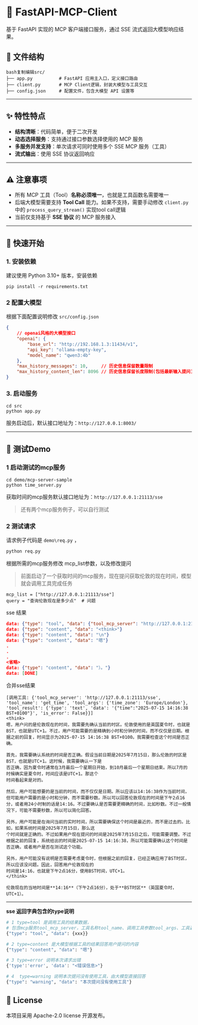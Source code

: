 # 🚀 FastAPI-MCP-Client

基于 FastAPI 实现的 MCP 客户端接口服务，通过 SSE 流式返回大模型响应结果。

## 📁 文件结构

```
bash复制编辑src/
├── app.py          # FastAPI 应用主入口，定义接口路由
├── client.py       # MCP Client逻辑，封装大模型与工具交互
├── config.json     # 配置文件，包含大模型 API 设置等
```

---

## ✨ 特性特点

- **结构清晰**：代码简单，便于二次开发
- **动态选择服务**：支持通过接口参数选择使用的 MCP 服务
- **多服务并发支持**：单次请求可同时使用多个 SSE MCP 服务（工具）
- **流式输出**：使用 SSE 协议返回响应

---

## ⚠️ 注意事项

- 所有 MCP 工具（Tool）**名称必须唯一**，也就是工具函数名需要唯一
- 后端大模型需要支持 **Tool Call** 能力。如果不支持，需要手动修改 `client.py` 中的 `process_query_stream()` 实现tool call逻辑
- 当前仅支持基于 **SSE 协议** 的 MCP 服务接入

---

## 🚀 快速开始

### 1. 安装依赖

建议使用 Python 3.10+ 版本，安装依赖

```
pip install -r requirements.txt
```

### 2 配置大模型

根据下面配置说明修改 `src/config.json`

```json
{
    // openai风格的大模型接口
    "openai": {
        "base_url": "http://192.168.1.3:11434/v1",
        "api_key": "ollama-empty-key",
        "model_name": "qwen3:4b"
    },
    "max_history_messages": 10,		// 历史信息保留数量限制
    "max_history_content_len": 8096	// 历史信息保留长度限制(包括最新输入提问)
}
```

### 3. 启动服务

```
cd src
python app.py
```

服务启动后，默认接口地址为：`http://127.0.0.1:8003/`

---

## 🧪 测试Demo

### 1 启动测试的mcp服务

```
cd demo/mcp-server-sample
python time_server.py
```

获取时间的mcp服务默认接口地址为：`http://127.0.0.1:21113/sse`

> 还有两个mcp服务例子，可以自行测试

### 2 测试请求

请求例子代码是 `demo\req.py` ，

```python
python req.py
```

根据所需的mcp服务修改 mcp_list参数，以及修改提问

> 前面启动了一个获取时间的mcp服务，现在提问获取伦敦的现在时间，模型就会调用工具完成任务

```
mcp_list = ["http://127.0.0.1:21113/sse"]
query = "查询伦敦现在是多少点"  # 问题
```

sse 结果

```json
data: {"type": "tool", "data": {"tool_mcp_server": "http://127.0.0.1:21113/sse", "tool_name": "get_time", "tool_args": {"time_zone": "Europe/London"}, "tool_result": {"type": "text", "data": "{\"time\":\"2025-07-15 14:16:38 BST+0100\"}", "is_error": false}}}
data: {"type": "content", "data": "<think>"}
data: {"type": "content", "data": "\n"}
data: {"type": "content", "data": "嗯"}
.
.
.
<省略>
data: {"type": "content", "data": "）。"}
data: [DONE]
```

合并sse结果

```
[调用工具: {'tool_mcp_server': 'http://127.0.0.1:21113/sse', 'tool_name': 'get_time', 'tool_args': {'time_zone': 'Europe/London'}, 'tool_result': {'type': 'text', 'data': '{"time":"2025-07-15 14:16:38 BST+0100"}', 'is_error': False}}]
<think>
嗯，用户问的是伦敦现在的时间，我需要先确认当前的时区。伦敦使用的是英国夏令时，也就是BST，也就是UTC+1。不过，用户可能需要的是精确到小时和分钟的时间，而不仅仅是日期。根据之前的回复，时间显示为2025-07-15 14:16:38 BST+0100。我需要检查这个时间是否正确。

首先，我需要确认系统的时间是否正确。假设当前日期是2025年7月15日，那么伦敦的时区是BST，也就是UTC+1。这时候，我需要确认一下是
否正确，因为夏令时通常在3月最后一个星期日开始，到10月最后一个星期日结束。所以7月的时候确实是夏令时，时间应该是UTC+1。那这个
时间看起来是对的。

然后，用户可能想要的是当前的时间，而不仅仅是日期。所以应该以14:16:38作为当前时间，但可能用户需要的是小时和分钟，而不需要秒数。所以可以回答伦敦现在的时间是下午2点16分，或者用24小时制的话是14:16。不过要确认是否需要更精确的时间，比如秒数。不过一般情况下，可能不需要秒数，所以可以简化回答。

另外，用户可能是在询问当前的实时时间，所以需要确保这个时间是最近的，而不是过去的。比如，如果系统时间是2025年7月15日，那么这
个时间就是正确的。不过如果用户现在提问的时间是2025年7月15日之后，可能需要调整。不过根据之前的回复，系统给出的时间是2025-07-15 14:16:38，所以可能需要确认这个时间是否正确，或者用户是否在测试这个功能。

另外，用户可能没有说明是否需要考虑夏令时，但根据之前的回复，已经正确应用了BST时区，所以应该没问题。因此，回答用户伦敦现在的
时间是14:16，也就是下午2点16分，使用BST时间，UTC+1。
</think>

伦敦现在的当地时间是**14:16**（下午2点16分），处于**BST时区**（英国夏令时，UTC+1）。
```

---

**sse 返回字典包含的type说明**

```python
# 1 type=tool 是调用工具的结果数据，
# 包含mcp服务tool_mcp_server，工具名称tool_name、调用工具参数tool_args、工具返回结果tool_result、工具是否调用出错is_error
{"type": "tool", "data": {xxx}}

# 2 type=content 是大模型根据工具的结果回答用户提问的内容
{"type": "content", "data": "嗯"}

# 3 type=error 说明本次请求出错
{'type':'error', 'data': "<错误信息>"}

# 4  type=warning 说明本次提问没有使用工具，由大模型直接回答
{"type": "warning", "data": "本次提问没有使用工具"}
```

## 📄 License

本项目采用 Apache-2.0 license 开源发布。
